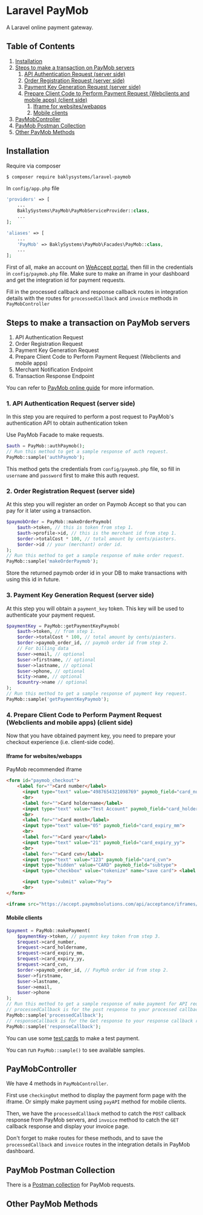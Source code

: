 # Laravel PayMob

A Laravel online payment gateway.

## Table of Contents

1. [Installation](#installation)
2. [Steps to make a transaction on PayMob servers](#steps-to-make-a-transaction-on-paymob-servers)
    1. [API Authentication Request (server side)](#1-api-authentication-request-server-side)
    2. [Order Registration Request (server side)](#2-order-registration-request-server-side)
    3. [Payment Key Generation Request (server side)](#3-payment-key-generation-request-server-side)
    4. [Prepare Client Code to Perform Payment Request (Webclients and mobile apps) (client side)](#4-prepare-client-code-to-perform-payment-request-webclients-and-mobile-apps-client-side)
        1. [Iframe for websites/webapps](#iframe-for-websiteswebapps)
        2. [Mobile clients](#mobile-clients)
3. [PayMobController](#paymobcontroller)
4. [PayMob Postman Collection](#paymob-postman-collection)
5. [Other PayMob Methods](#other-paymob-methods)

## Installation

Require via composer

```bash
$ composer require baklysystems/laravel-paymob
```

In `config/app.php` file

```php
'providers' => [
    ...
    BaklySystems\PayMob\PayMobServiceProvider::class,
    ...
];

'aliases' => [
    ...
    'PayMob' => BaklySystems\PayMob\Facades\PayMob::class,
    ...
];
```

First of all, make an account on [WeAccept portal](https://www.weaccept.co/portal/login), then fill in the credentials in `config/paymob.php` file.
Make sure to make an iframe in your dashboard and get the integration id for payment requests.

Fill in the processed callback and response callback routes in integration details with the routes for `processedCallback` and `invoice` methods in `PayMobController`


## Steps to make a transaction on PayMob servers

1. API Authentication Request
2. Order Registration Request
3. Payment Key Generation Request
4. Prepare Client Code to Perform Payment Request (Webclients and mobile apps)
5. Merchant Notification Endpoint
6. Transaction Response Endpoint

You can refer to [PayMob online guide](https://accept.paymobsolutions.com/docs/guide/online-guide/) for more information.

### 1\. API Authentication Request (server side)

In this step you are required to perform a post request to PayMob's authentication API to obtain authentication token

Use PayMob Facade to make requests.

```php
$auth = PayMob::authPaymob();
// Run this method to get a sample response of auth request.
PayMob::sample('authPaymob');
```

This method gets the credentials from `config/paymob.php` file, so fill in `username` and `password` first to make this auth request.

### 2\. Order Registration Request (server side)

At this step you will register an order on Paymob Accept so that you can pay for it later using a transaction.

```php
$paymobOrder = PayMob::makeOrderPaymob(
    $auth->token, // this is token from step 1.
    $auth->profile->id, // this is the merchant id from step 1.
    $order->totalCost * 100, // total amount by cents/piasters.
    $order->id // your (merchant) order id.
);
// Run this method to get a sample response of make order request.
PayMob::sample('makeOrderPaymob');
```

Store the returned paymob order id in your DB to make transactions with using this id in future.

### 3\. Payment Key Generation Request (server side)

At this step you will obtain a `payment_key` token. This key will be used to authenticate your payment request.

```php
$paymentKey = PayMob::getPaymentKeyPaymob(
    $auth->token, // from step 1.
    $order->totalCost * 100, // total amount by cents/piasters.
    $order->paymob_order_id, // paymob order id from step 2.
    // For billing data
    $user->email, // optional
    $user->firstname, // optional
    $user->lastname, // optional
    $user->phone, // optional
    $city->name, // optional
    $country->name // optional
);
// Run this method to get a sample response of payment key request.
PayMob::sample('getPaymentKeyPaymob');
```

### 4\. Prepare Client Code to Perform Payment Request (Webclients and mobile apps) (client side)

Now that you have obtained payment key, you need to prepare your checkout experience (i.e. client-side code).

#### Iframe for websites/webapps

PayMob recommended iframe

```html
<form id="paymob_checkout">
    <label for="">Card number</label>
      <input type="text" value="4987654321098769" paymob_field="card_number">
      <br>
      <label for="">Card holdername</label>
      <input type="text" value="Test Account" paymob_field="card_holdername">
      <br>
      <label for="">Card month</label>
      <input type="text" value="05" paymob_field="card_expiry_mm">
      <br>
      <label for="">Card year</label>
      <input type="text" value="21" paymob_field="card_expiry_yy">
      <br>
      <label for="">Card cvn</label>
      <input type="text" value="123" paymob_field="card_cvn">
      <input type="hidden" value="CARD" paymob_field="subtype">
      <input type="checkbox" value="tokenize" name="save card"> <label for="save card">save card</label>

      <input type="submit" value="Pay">
      <br>
</form>
```

```html
<iframe src="https://accept.paymobsolutions.com/api/acceptance/iframes/{{config('paymob.iframe_id')}}?payment_token={{$payemntKey->token}}"></iframe>
```

#### Mobile clients

```php
$payment = PayMob::makePayment(
    $paymentKey->token, // payemnt key token from step 3.
    $request->card_number,
    $request->card_holdername,
    $request->card_expiry_mm,
    $request->card_expiry_yy,
    $request->card_cvn,
    $order->paymob_order_id, // PayMob order id from step 2.
    $user->firstname,
    $user->lastname,
    $user->email,
    $user->phone
);
// Run this method to get a sample response of make payment for API request.
// processedCallback is for the post response to your processed callback route from PayMob.
PayMob::sample('processedCallback');
// responseCallback is for the Get response to your response callback route from PayMob.
PayMob::sample('responseCallback');
```

You can use some [test cards](https://accept.paymobsolutions.com/docs/guide/online-guide/#test-cards) to make a test payment.

You can run `PayMob::sample()` to see available samples.

## PayMobController

We have 4 methods in `PayMobController`.

First use `checkingOut` method to display the payment form page with the iframe. Or simply make payment using `payAPI` method for mobile clients.

Then, we have the `processedCallback` method to catch the `POST` callback response from PayMob servers, and `invoice` method to catch the `GET` callback response and display your invoice page.

Don't forget to make routes for these methods, and to save the `processedCallback` and `invoice` routes in the integration details in PayMob dashboard.

## PayMob Postman Collection

There is a [Postman collection](PayMob.postman_collection.json) for PayMob requests.

## Other PayMob Methods
